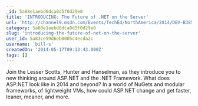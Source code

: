 ```yaml
---
_id: 5a88e1aebd6dca0d5f0d29e0
title: 'INTRODUCING: The Future of .NET on the Server'
url: 'http://channel9.msdn.com/Events/TechEd/NorthAmerica/2014/DEV-B385#fbid='
category: 5a88e1aebd6dca0d5f0d29e0
slug: 'introducing-the-future-of-net-on-the-server'
user_id: 5a83ce59d6eb0005c4ecda2c
username: 'bill-s'
createdOn: '2014-05-17T09:13:43.000Z'
tags: []
---
```


Join the Lesser Scotts, Hunter and Hanselman, as they introduce you to new thinking around ASP.NET and the .NET Framework. What does ASP.NET look like in 2014 and beyond? In a world of NuGets and modular frameworks, of lightweight VMs, how could ASP.NET change and get faster, leaner, meaner, and more.
